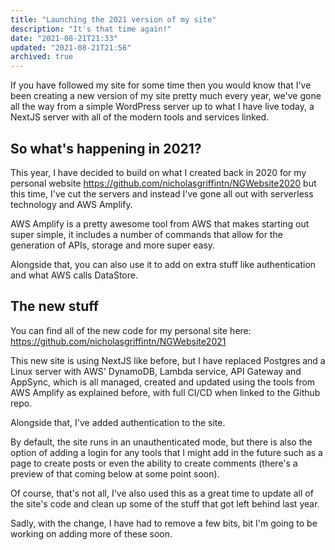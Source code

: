 ```yaml
---
title: "Launching the 2021 version of my site"
description: "It's that time again!"
date: "2021-08-21T21:33"
updated: "2021-08-21T21:56"
archived: true
---
```


If you have followed my site for some time then you would know that I've been creating a new version of my site pretty much every year, we've gone all the way from a simple WordPress server up to what I have live today, a NextJS server with all of the modern tools and services linked.

## So what's happening in 2021?

This year, I have decided to build on what I created back in 2020 for my personal website https://github.com/nicholasgriffintn/NGWebsite2020 but this time, I've cut the servers and instead I've gone all out with serverless technology and AWS Amplify.

AWS Amplify is a pretty awesome tool from AWS that makes starting out super simple, it includes a number of commands that allow for the generation of APIs, storage and more super easy.

Alongside that, you can also use it to add on extra stuff like authentication and what AWS calls DataStore.

## The new stuff

You can find all of the new code for my personal site here: https://github.com/nicholasgriffintn/NGWebsite2021

This new site is using NextJS like before, but I have replaced Postgres and a Linux server with AWS' DynamoDB, Lambda service, API Gateway and AppSync, which is all managed, created and updated using the tools from AWS Amplify as explained before, with full CI/CD when linked to the Github repo.

Alongside that, I've added authentication to the site.

By default, the site runs in an unauthenticated mode, but there is also the option of adding a login for any tools that I might add in the future such as a page to create posts or even the ability to create comments (there's a preview of that coming below at some point soon).

Of course, that's not all, I've also used this as a great time to update all of the site's code and clean up some of the stuff that got left behind last year.

Sadly, with the change, I have had to remove a few bits, bit I'm going to be working on adding more of these soon.
